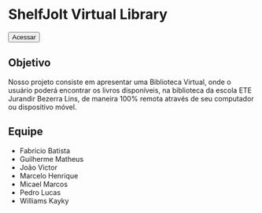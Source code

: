 # ShelfJolt Virtual Library

<a href="https://guilhermemth.github.io/ShelfJolt_VirtualLibrary/Pages">
    <button>Acessar</button>
</a> 

## Objetivo

Nosso projeto consiste em apresentar uma Biblioteca Virtual, onde o
usuário poderá encontrar os livros disponíveis, na biblioteca da escola
ETE Jurandir Bezerra Lins, de maneira 100% remota através de seu
computador ou dispositivo móvel.

## Equipe

* Fabricio Batista
* Guilherme Matheus
* João Victor
* Marcelo Henrique
* Micael Marcos
* Pedro Lucas
* Williams Kayky



